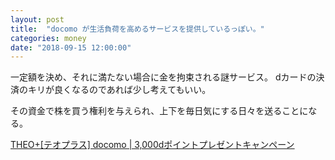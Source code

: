 ```yaml
---
layout: post
title:  "docomo が生活負荷を高めるサービスを提供しているっぽい。"
categories: money
date: "2018-09-15 12:00:00"
---
```


一定額を決め、それに満たない場合に金を拘束される謎サービス。
dカードの決済のキリが良くなるのであれば少し考えてもいい。

その資金で株を買う権利を与えられ、上下を毎日気にする日々を送ることになる。

[THEO\+\[テオプラス\] docomo \| 3,000dポイントプレゼントキャンペーン](https://docomo-inv.com/theo-campaign/dcard/)
